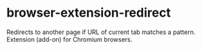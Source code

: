 # browser-extension-redirect
Redirects to another page if URL of current tab matches a pattern. Extension (add-on) for Chromium browsers.
